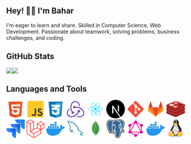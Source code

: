 ## Hey! 👋🏼 I'm Bahar


I'm eager to learn and share. Skilled in Computer Science, Web Development. Passionate about teamwork, solving problems, business challenges, and coding.

## GitHub Stats
<div style="display: flex; flex-direction: row; align-items: center;">
 <img class="img" src="https://github-readme-stats.vercel.app/api?username=baharkeshavarz&show_icons=true&theme=aura" />
 <img class="img" src="https://github-readme-stats.vercel.app/api/top-langs/?username=baharkeshavarz&theme=aura&layout=compact" />
</div>

## Languages and Tools
<p float="left">
 <img src="https://github.com/baharkeshavarz/baharkeshavarz/blob/main/html-5-svgrepo-com.svg" width="50" alt="HTML5"/>
<img src="https://github.com/baharkeshavarz/baharkeshavarz/blob/main/js-svgrepo-com.svg" width="50"/>
<img src="https://github.com/baharkeshavarz/baharkeshavarz/blob/main/css-3-svgrepo-com.svg" width="50"/>
<img src="https://github.com/baharkeshavarz/baharkeshavarz/blob/main/redux-svgrepo-com.svg" width="50"/>
<img src="https://github.com/baharkeshavarz/baharkeshavarz/blob/main/react-javascript-js-framework-facebook-svgrepo-com.svg" width="50"/>
<img src="https://github.com/baharkeshavarz/baharkeshavarz/blob/main/nextjs-fill-svgrepo-com.svg" width="50"/>
<img src="https://github.com/baharkeshavarz/baharkeshavarz/blob/main/git-svgrepo-com.svg" width="50"/>
<img src="https://github.com/baharkeshavarz/baharkeshavarz/blob/main/gitlab-svgrepo-com.svg" width="50"/>
<img src="https://github.com/baharkeshavarz/baharkeshavarz/blob/main/redis-svgrepo-com.svg" width="50"/>
<img src="https://github.com/baharkeshavarz/baharkeshavarz/blob/main/jira-svgrepo-com.svg" width="50"/>
<img src="https://github.com/baharkeshavarz/baharkeshavarz/blob/main/laravel-svgrepo-com.svg" width="50"/>
<img src="https://github.com/baharkeshavarz/baharkeshavarz/blob/main/docker-svgrepo-com.svg" width="50"/>
<img src="https://github.com/baharkeshavarz/baharkeshavarz/blob/main/mysql-svgrepo-com.svg" width="50"/>
<img src="https://github.com/baharkeshavarz/baharkeshavarz/blob/main/mongo-svgrepo-com.svg" width="50"/>
<img src="https://github.com/baharkeshavarz/baharkeshavarz/blob/main/postgresql-svgrepo-com.svg" width="50"/>
<img src="https://github.com/baharkeshavarz/baharkeshavarz/blob/main/graphql-svgrepo-com.svg" width="50"/>
<img src="https://github.com/baharkeshavarz/baharkeshavarz/blob/main/docker-svgrepo-com.svg" width="50"/>
<img src="https://github.com/baharkeshavarz/baharkeshavarz/blob/main/linux-tux-svgrepo-com.svg" width="50"/>
</p>

